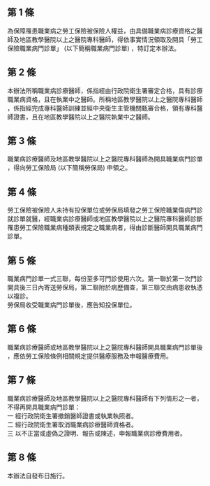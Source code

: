 第 1 條
-------
為保障罹患職業病之勞工保險被保險人權益，由具備職業病診療資格之醫  
師及地區教學醫院以上之醫院專科醫師，得依事實情況領取及開具「勞工  
保險職業病門診單」 (以下簡稱職業病門診單) ，特訂定本辦法。

第 2 條
-------
本辦法所稱職業病診療醫師，係指經由行政院衛生署審定合格，具有診療  
職業病資格，且在執業中之醫師。所稱地區教學醫院以上之醫院專科醫師  
，係指經完成專科醫師訓練並經中央衛生主管機關甄審合格，領有專科醫  
師證書，且在地區教學醫院以上之醫院執業中之醫師。

第 3 條
-------
職業病診療醫師及地區教學醫院以上之醫院專科醫師為開具職業病門診單  
，得向勞工保險局 (以下簡稱勞保局) 申領之。

第 4 條
-------
勞工保險被保險人未持有投保單位或勞保局填發之勞工保險職業傷病門診  
就診單就醫，經職業病診療醫師或地區教學醫院以上之醫院專科醫師診斷  
罹患勞工保險職業病種類表規定之職業病者，得由診斷醫師開具職業病門  
診單。

第 5 條
-------
職業病門診單一式三聯，每份至多可門診使用六次。第一聯於第一次門診  
開具後三日內寄送勞保局，第二聯附於病歷備查，第三聯交由病患收執憑  
以複診。  
勞保局收受職業病門診單後，應告知投保單位。

第 6 條
-------
職業病診療醫師或地區教學醫院以上之醫院專科醫師開具職業病門診單後  
，應依勞工保險條例相關規定提供醫療服務及申報醫療費用。

第 7 條
-------
職業病診療醫師及地區教學醫院以上之醫院專科醫師有下列情形之一者，  
不得再開具職業病門診單：  
一  經行政院衛生署撤銷醫師證書或執業執照者。  
二  經行政院衛生署取消職業病診療醫師資格者。  
三  以不正當或虛偽之證明、報告或陳述，申報職業病診療費用者。

第 8 條
-------
本辦法自發布日施行。

